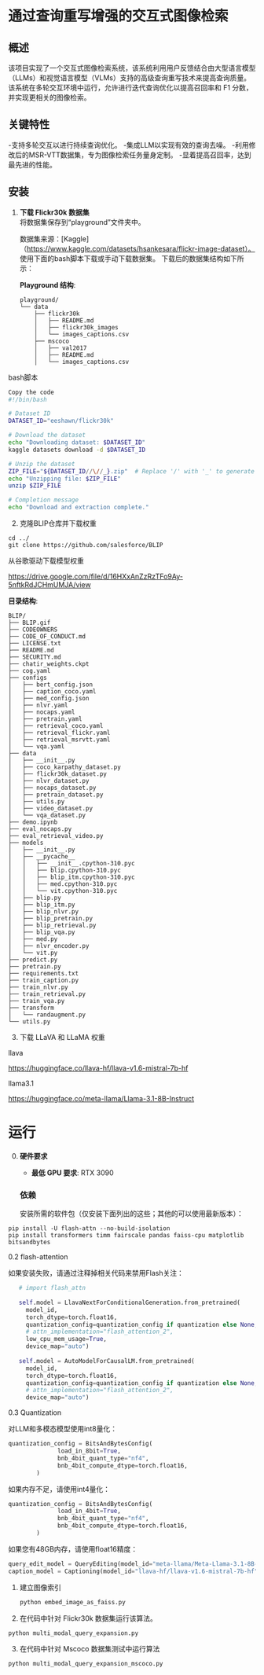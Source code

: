 # 通过查询重写增强的交互式图像检索

## 概述
该项目实现了一个交互式图像检索系统，该系统利用用户反馈结合由大型语言模型（LLMs）和视觉语言模型（VLMs）支持的高级查询重写技术来提高查询质量。该系统在多轮交互环境中运行，允许进行迭代查询优化以提高召回率和 F1 分数，并实现更相关的图像检索。

## 关键特性
-支持多轮交互以进行持续查询优化。
-集成LLM以实现有效的查询去噪。
-利用修改后的MSR-VTT数据集，专为图像检索任务量身定制。
-显着提高召回率，达到最先进的性能。

## 安装

1. **下载 Flickr30k 数据集**  
   将数据集保存到“playground”文件夹中。

   数据集来源：[Kaggle]（https://www.kaggle.com/datasets/hsankesara/flickr-image-dataset）。
   使用下面的bash脚本下载或手动下载数据集。
   下载后的数据集结构如下所示：

   **Playground 结构**:
   ```shell
   playground/
   └── data
       ├── flickr30k
       │   ├── README.md
       │   ├── flickr30k_images
       │   └── images_captions.csv
       ├── mscoco
       │   ├── val2017
       │   ├── README.md
       │   └── images_captions.csv

bash脚本

```bash
Copy the code
#!/bin/bash

# Dataset ID
DATASET_ID="eeshawn/flickr30k"

# Download the dataset
echo "Downloading dataset: $DATASET_ID"
kaggle datasets download -d $DATASET_ID

# Unzip the dataset
ZIP_FILE="${DATASET_ID//\//_}.zip"  # Replace '/' with '_' to generate the zip file name
echo "Unzipping file: $ZIP_FILE"
unzip $ZIP_FILE

# Completion message
echo "Download and extraction complete."

```



2. 克隆BLIP仓库并下载权重

```shell
cd ../
git clone https://github.com/salesforce/BLIP
```



从谷歌驱动下载模型权重

https://drive.google.com/file/d/16HXxAnZzRzTFo9Ay-5nftkRdJCHmUMJA/view

**目录结构**:

```shell
BLIP/
├── BLIP.gif
├── CODEOWNERS
├── CODE_OF_CONDUCT.md
├── LICENSE.txt
├── README.md
├── SECURITY.md
├── chatir_weights.ckpt
├── cog.yaml
├── configs
│   ├── bert_config.json
│   ├── caption_coco.yaml
│   ├── med_config.json
│   ├── nlvr.yaml
│   ├── nocaps.yaml
│   ├── pretrain.yaml
│   ├── retrieval_coco.yaml
│   ├── retrieval_flickr.yaml
│   ├── retrieval_msrvtt.yaml
│   └── vqa.yaml
├── data
│   ├── __init__.py
│   ├── coco_karpathy_dataset.py
│   ├── flickr30k_dataset.py
│   ├── nlvr_dataset.py
│   ├── nocaps_dataset.py
│   ├── pretrain_dataset.py
│   ├── utils.py
│   ├── video_dataset.py
│   └── vqa_dataset.py
├── demo.ipynb
├── eval_nocaps.py
├── eval_retrieval_video.py
├── models
│   ├── __init__.py
│   ├── __pycache__
│   │   ├── __init__.cpython-310.pyc
│   │   ├── blip.cpython-310.pyc
│   │   ├── blip_itm.cpython-310.pyc
│   │   ├── med.cpython-310.pyc
│   │   └── vit.cpython-310.pyc
│   ├── blip.py
│   ├── blip_itm.py
│   ├── blip_nlvr.py
│   ├── blip_pretrain.py
│   ├── blip_retrieval.py
│   ├── blip_vqa.py
│   ├── med.py
│   ├── nlvr_encoder.py
│   └── vit.py
├── predict.py
├── pretrain.py
├── requirements.txt
├── train_caption.py
├── train_nlvr.py
├── train_retrieval.py
├── train_vqa.py
├── transform
│   └── randaugment.py
└── utils.py
```

3. 下载 LLaVA 和 LLaMA 权重

llava

https://huggingface.co/llava-hf/llava-v1.6-mistral-7b-hf

llama3.1

https://huggingface.co/meta-llama/Llama-3.1-8B-Instruct

# 运行

0. **硬件要求**

   - **最低 GPU 要求**: RTX 3090

   ### 依赖

   安装所需的软件包（仅安装下面列出的这些；其他的可以使用最新版本）：

```shell
pip install -U flash-attn --no-build-isolation
pip install transformers timm fairscale pandas faiss-cpu matplotlib bitsandbytes
```

0.2 flash-attention 

如果安装失败，请通过注释掉相关代码来禁用Flash关注：

```python 
   # import flash_attn
   
   self.model = LlavaNextForConditionalGeneration.from_pretrained(
     model_id, 
     torch_dtype=torch.float16, 
     quantization_config=quantization_config if quantization else None,
     # attn_implementation="flash_attention_2",
     low_cpu_mem_usage=True,
     device_map="auto")  
   
   self.model = AutoModelForCausalLM.from_pretrained(
     model_id, 
     torch_dtype=torch.float16, 
     quantization_config=quantization_config if quantization else None,
     # attn_implementation="flash_attention_2",
     device_map="auto")
```

0.3 Quantization

对LLM和多模态模型使用int8量化：

   ```python
   quantization_config = BitsAndBytesConfig(
                 load_in_8bit=True,
                 bnb_4bit_quant_type="nf4",
                 bnb_4bit_compute_dtype=torch.float16,
           )
   ```

如果内存不足，请使用int4量化：

   ```python
   quantization_config = BitsAndBytesConfig(
                 load_in_4bit=True,
                 bnb_4bit_quant_type="nf4",
                 bnb_4bit_compute_dtype=torch.float16,
           )
   ```

如果您有48GB内存，请使用float16精度：

   ```python
   query_edit_model = QueryEditing(model_id="meta-llama/Meta-Llama-3.1-8B-Instruct", quantization=False)
   caption_model = Captioning(model_id="llava-hf/llava-v1.6-mistral-7b-hf", quantization=False)
   ```

1. 建立图像索引

   ```python
   python embed_image_as_faiss.py
   ```

2. 在代码中针对 Flickr30k 数据集运行该算法。

 ```python
 python multi_modal_query_expansion.py
 ```

3. 在代码中针对 Mscoco 数据集测试中运行算法

 ```python
 python multi_modal_query_expansion_mscoco.py
 ```

